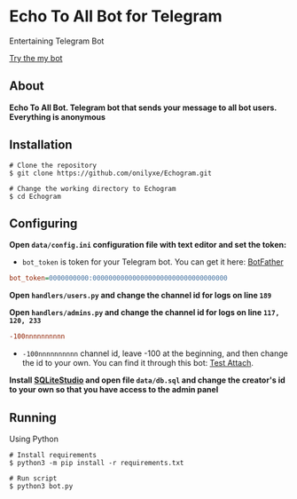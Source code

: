 # Echo To All Bot for Telegram
Entertaining Telegram Bot

[Try the my bot](https://t.me/EchogramBot)

About
------------
**Echo To All Bot. Telegram bot that sends your message to all bot users. Everything is anonymous**

Installation
------------
```shell
# Clone the repository
$ git clone https://github.com/onilyxe/Echogram.git

# Change the working directory to Echogram
$ cd Echogram
```

Configuring
------------
**Open `data/config.ini` configuration file with text editor and set the token:**

* `bot_token` is token for your Telegram bot. You can get it here: [BotFather](https://t.me/BotFather)
```ini
bot_token=0000000000:0000000000000000000000000000000000
```

**Open `handlers/users.py` and change the channel id for logs on line `189`**

**Open `handlers/admins.py` and change the channel id for logs on line `117, 120, 233`**
```ini
-100nnnnnnnnnn
```
* `-100nnnnnnnnnn` channel id, leave -100 at the beginning, and then change the id to your own. You can find it through this bot: [Test Attach](https://t.me/asmico_attach_bot).

**Install [SQLiteStudio](https://sqlitestudio.pl/) and open file `data/db.sql` and change the creator's id to your own so that you have access to the admin panel**

Running
------------
Using Python
```shell
# Install requirements
$ python3 -m pip install -r requirements.txt

# Run script
$ python3 bot.py
```